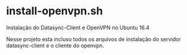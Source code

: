# install-openvpn.sh
Instalação do Datasync-Client e OpenVPN no Ubuntu 16.4

Nesse projeto esta incluso todos os arquivos de instalação do servidor datasync-client e o cliente do openvpn.
